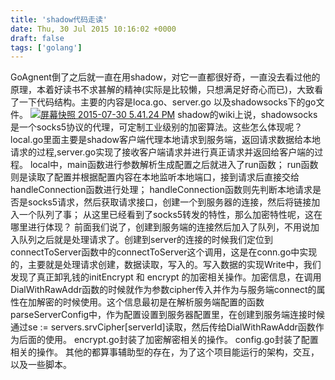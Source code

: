 ```yaml
---
title: 'shadow代码走读'
date: Thu, 30 Jul 2015 10:16:02 +0000
draft: false
tags: ['golang']
---
```


GoAgnent倒了之后就一直在用shadow，对它一直都很好奇，一直没去看过他的原理，本着好读书不求甚解的精神(实际是比较懒，只想满足好奇心而已)，大致看了一下代码结构。主要的内容是loca.go、server.go 以及shadowsocks下的go文件。 [![屏幕快照 2015-07-30 5.41.24 PM](http://www.karsa.info/blog/wp-content/uploads/2015/07/屏幕快照-2015-07-30-5.41.24-PM-105x300.png)](http://www.karsa.info/blog/wp-content/uploads/2015/07/屏幕快照-2015-07-30-5.41.24-PM.png)  shadow的wiki上说，shadowsocks是一个socks5协议的代理，可定制工业级别的加密算法。这些怎么体现呢？ local.go里面主要是shadow客户端代理本地请求到服务端，返回请求数据给本地请求的过程,server.go实现了接收客户端请求并进行真正请求并返回给客户端的过程。 local中，main函数进行参数解析生成配置之后就进入了run函数； run函数则是读取了配置并根据配置内容在本地监听本地端口，接到请求后直接交给handleConnection函数进行处理； handleConnection函数则先判断本地请求是否是socks5请求，然后获取请求接口，创建一个到服务器的连接，然后将链接加入一个队列了事； 从这里已经看到了socks5转发的特性，那么加密特性呢，这在哪里进行体现？ 前面我们说了，创建到服务端的连接然后加入了队列，不用说加入队列之后就是处理请求了。创建到server的连接的时候我们定位到connectToServer函数中的connectToServer这个调用，这是在conn.go中实现的，主要就是处理请求创建，数据读取，写入的。写入数据的实现Write中，我们发现了真正卸乳钱的initEncrypt 和 encrypt 的加密相关操作。加密信息，在调用DialWithRawAddr函数的时候就作为参数cipher传入并作为与服务端connect的属性在加解密的时候使用。这个信息最初是在解析服务端配置的函数parseServerConfig中，作为配置设置到服务器配置里，在创建到服务端连接时候通过se := servers.srvCipher\[serverId\]读取，然后传给DialWithRawAddr函数作为后面的使用。 encrypt.go封装了加密解密相关的操作。 config.go封装了配置相关的操作。 其他的都算事辅助型的存在，为了这个项目能运行的架构，交互，以及一些脚本。